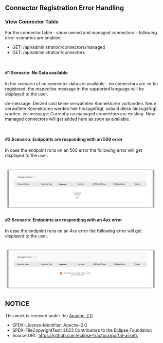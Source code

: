 ## Connector Registration Error Handling

### View Connector Table

For the connector table - show owned and managed connectors - following error scenarios are enabled.

- GET: /api/administration/connectors/managed
- GET: /api/administration/connectors

<br>

#### #1 Scenario: No Data available

In the scenario of no connector data are available - no connectors are so far registered, the respective message in the supported language will be displayed to the user.

de-message: Derzeit sind keine verwalteten Konnektoren vorhanden. Neue verwaltete Konnektoren werden hier hinzugefügt, sobald diese hinzugefügt wurden.
en-message: Currently no managed connectors are existing. New managed connectors will get added here as soon as available.

 <br>

#### #2 Scenario: Endpoints are responding with an 500 error

In case the endpoint runs on an 500 error the following error will get displayed to the user.

<br>

<img width="1256" alt="image" src="https://raw.githubusercontent.com/eclipse-tractusx/portal-assets/main/docs/static/managed-connectors-overview-load-failed.png">

<br>

#### #3 Scenario: Endpoints are responding with an 4xx error

In case the endpoint runs on an 4xx error the following error will get displayed to the user.

<br>

<img width="1249" alt="image" src="https://raw.githubusercontent.com/eclipse-tractusx/portal-assets/main/docs/static/managed-connectors-overview-error.png">

<br>

## NOTICE

This work is licensed under the [Apache-2.0](https://www.apache.org/licenses/LICENSE-2.0).

- SPDX-License-Identifier: Apache-2.0
- SPDX-FileCopyrightText: 2023 Contributors to the Eclipse Foundation
- Source URL: https://github.com/eclipse-tractusx/portal-assets
